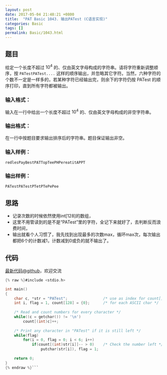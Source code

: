 ```yaml
---
layout: post
date: 2017-05-04 21:48:21 +0800
title:  "PAT Basic 1043. 输出PATest (C语言实现)"
categories: Basic
tags: []
permalink: Basic/1043.html
---
```


## 题目

给定一个长度不超过 $10^4$ 的、仅由英文字母构成的字符串。请将字符重新调整顺序，按 `PATestPATest....`
这样的顺序输出，并忽略其它字符。当然，六种字符的个数不一定是一样多的，若某种字符已经输出完，则余下的字符仍按 PATest
的顺序打印，直到所有字符都被输出。

### 输入格式：

输入在一行中给出一个长度不超过 $10^4$ 的、仅由英文字母构成的非空字符串。

### 输出格式：

在一行中按题目要求输出排序后的字符串。题目保证输出非空。

### 输入样例：

    
    
    redlesPayBestPATTopTeePHPereatitAPPT
    

### 输出样例：

    
    
    PATestPATestPTetPTePePee
    



## 思路

- 记录次数的时候依然使用int[128]的数组，
- 这里不用管读到的是不是“PATest”里的字符，全记下来就好了，去判断反而浪费时间，
- 输出就看个人习惯了，我先找到出现最多的次数max，循环max次，每次输出都把6个的计数减1，计数减到0或负的就不输出了。

## 代码

[最新代码@github](https://github.com/OliverLew/PAT/blob/master/PATBasic/1043.c)，欢迎交流
```c
{% raw %}#include <stdio.h>

int main()
{
    char c, *str = "PATest";                /* use as index for count[] */
    int i, flag = 1, count[128] = {0};      /* for each ASCII char */
    
    /* Read and count numbers for every character */
    while((c = getchar()) != '\n')
        count[(int)c]++;
    
    /* Print any character in "PATest" if it is still left */
    while(flag)
        for(i = 0, flag = 0; i < 6; i++) 
            if(count[(int)str[i]]-- > 0)    /* Check the number left */
                putchar(str[i]), flag = 1;
    
    return 0;
}
{% endraw %}```